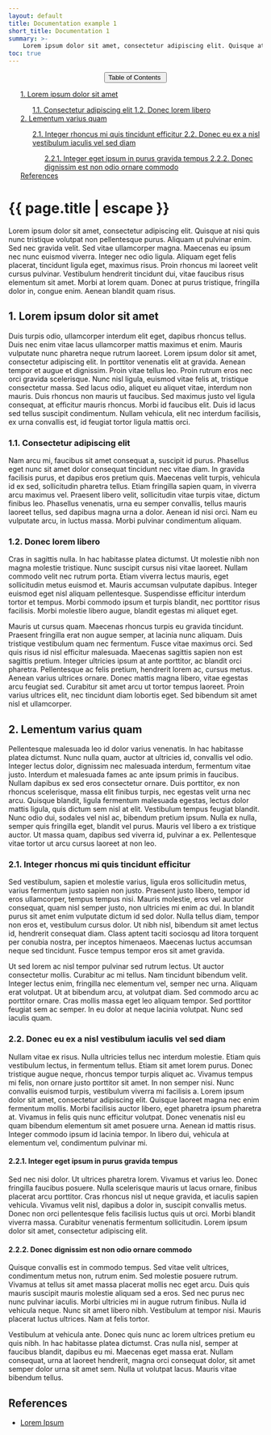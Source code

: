 ```yaml
---
layout: default
title: Documentation example 1
short_title: Documentation 1
summary: >-
    Lorem ipsum dolor sit amet, consectetur adipiscing elit. Quisque at nisi quis nunc tristique volutpat non pellentesque purus. Aliquam ut pulvinar enim. Sed nec gravida velit. Sed vitae ullamcorper magna. Maecenas eu ipsum nec nunc euismod viverra. Integer nec odio ligula. Aliquam eget felis placerat, tincidunt ligula eget, maximus risus.
toc: true
---
```


<!-- This button is for the table of contents -->
<div class="navbar-expand-lg mb-2" style="text-align:center;">
<button class="navbar-toggler" type="button" data-toggle="collapse" data-target="#tocToggler" aria-controls="tocToggler" aria-expanded="false" aria-label="Toggle navigation">
    Table of Contents <i class="fas fa-list-ul" style="margin-left: 4px;"></i>
</button>
</div>
<div id="tocToggler" class="collapse navbar-collapse align-center">
    <ul id="tocContent" class="nav flex-column ml-0">
        <a class="nav-item" href="#1-lorem-ipsum-dolor-sit-amet">
            1. Lorem ipsum dolor sit amet
        </a>
        <ul class="nav flex-column">
            <a class="nav-item" href="#11-consectetur-adipiscing-elit">
                1.1. Consectetur adipiscing elit
            </a>
            <a class="nav-item" href="#12-donec-lorem-libero">
                1.2. Donec lorem libero
            </a>
        </ul>
        <a class="nav-item" href="#2-lementum-varius-quam">
            2. Lementum varius quam
        </a>
        <ul class="nav flex-column">
            <a class="nav-item" href="#21-integer-rhoncus-mi-quis-tincidunt-efficitur">
                2.1. Integer rhoncus mi quis tincidunt efficitur
            </a>
            <a class="nav-item" href="#22-donec-eu-ex-a-nisl-vestibulum-iaculis-vel-sed-diam">
                2.2. Donec eu ex a nisl vestibulum iaculis vel sed diam
            </a>
            <ul class="nav flex-column">
                <a class="nav-item" href="#221-integer-eget-ipsum-in-purus-gravida-tempus">
                    2.2.1. Integer eget ipsum in purus gravida tempus
                </a>
                <a class="nav-item" href="#222-donec-dignissim-est-non-odio-ornare-commodo">
                    2.2.2. Donec dignissim est non odio ornare commodo
                </a>
            </ul>
        </ul>
        <a class="nav-item" href="#references">
            References
        </a>
    </ul>
</div>

# {{ page.title | escape }}

Lorem ipsum dolor sit amet, consectetur adipiscing elit. Quisque at nisi quis nunc tristique volutpat non pellentesque purus. Aliquam ut pulvinar enim. Sed nec gravida velit. Sed vitae ullamcorper magna. Maecenas eu ipsum nec nunc euismod viverra. Integer nec odio ligula. Aliquam eget felis placerat, tincidunt ligula eget, maximus risus. Proin rhoncus mi laoreet velit cursus pulvinar. Vestibulum hendrerit tincidunt dui, vitae faucibus risus elementum sit amet. Morbi at lorem quam. Donec at purus tristique, fringilla dolor in, congue enim. Aenean blandit quam risus.

## 1. Lorem ipsum dolor sit amet

Duis turpis odio, ullamcorper interdum elit eget, dapibus rhoncus tellus. Duis nec enim vitae lacus ullamcorper mattis maximus et enim. Mauris vulputate nunc pharetra neque rutrum laoreet. Lorem ipsum dolor sit amet, consectetur adipiscing elit. In porttitor venenatis elit at gravida. Aenean tempor et augue et dignissim. Proin vitae tellus leo. Proin rutrum eros nec orci gravida scelerisque. Nunc nisl ligula, euismod vitae felis at, tristique consectetur massa. Sed lacus odio, aliquet eu aliquet vitae, interdum non mauris. Duis rhoncus non mauris ut faucibus. Sed maximus justo vel ligula consequat, at efficitur mauris rhoncus. Morbi id faucibus elit. Duis id lacus sed tellus suscipit condimentum. Nullam vehicula, elit nec interdum facilisis, ex urna convallis est, id feugiat tortor ligula mattis orci.

### 1.1. Consectetur adipiscing elit

Nam arcu mi, faucibus sit amet consequat a, suscipit id purus. Phasellus eget nunc sit amet dolor consequat tincidunt nec vitae diam. In gravida facilisis purus, et dapibus eros pretium quis. Maecenas velit turpis, vehicula id ex sed, sollicitudin pharetra tellus. Etiam fringilla sapien quam, in viverra arcu maximus vel. Praesent libero velit, sollicitudin vitae turpis vitae, dictum finibus leo. Phasellus venenatis, urna eu semper convallis, tellus mauris laoreet tellus, sed dapibus magna urna a dolor. Aenean id nisi orci. Nam eu vulputate arcu, in luctus massa. Morbi pulvinar condimentum aliquam.

### 1.2. Donec lorem libero

Cras in sagittis nulla. In hac habitasse platea dictumst. Ut molestie nibh non magna molestie tristique. Nunc suscipit cursus nisi vitae laoreet. Nullam commodo velit nec rutrum porta. Etiam viverra lectus mauris, eget sollicitudin metus euismod et. Mauris accumsan vulputate dapibus. Integer euismod eget nisl aliquam pellentesque. Suspendisse efficitur interdum tortor et tempus. Morbi commodo ipsum et turpis blandit, nec porttitor risus facilisis. Morbi molestie libero augue, blandit egestas mi aliquet eget.

Mauris ut cursus quam. Maecenas rhoncus turpis eu gravida tincidunt. Praesent fringilla erat non augue semper, at lacinia nunc aliquam. Duis tristique vestibulum quam nec fermentum. Fusce vitae maximus orci. Sed quis risus id nisl efficitur malesuada. Maecenas sagittis sapien non est sagittis pretium. Integer ultricies ipsum at ante porttitor, ac blandit orci pharetra. Pellentesque ac felis pretium, hendrerit lorem ac, cursus metus. Aenean varius ultrices ornare. Donec mattis magna libero, vitae egestas arcu feugiat sed. Curabitur sit amet arcu ut tortor tempus laoreet. Proin varius ultrices elit, nec tincidunt diam lobortis eget. Sed bibendum sit amet nisl et ullamcorper.

## 2. Lementum varius quam

Pellentesque malesuada leo id dolor varius venenatis. In hac habitasse platea dictumst. Nunc nulla quam, auctor at ultricies id, convallis vel odio. Integer lectus dolor, dignissim nec malesuada interdum, fermentum vitae justo. Interdum et malesuada fames ac ante ipsum primis in faucibus. Nullam dapibus ex sed eros consectetur ornare. Duis porttitor, ex non rhoncus scelerisque, massa elit finibus turpis, nec egestas velit urna nec arcu. Quisque blandit, ligula fermentum malesuada egestas, lectus dolor mattis ligula, quis dictum sem nisl at elit. Vestibulum tempus feugiat blandit. Nunc odio dui, sodales vel nisl ac, bibendum pretium ipsum. Nulla ex nulla, semper quis fringilla eget, blandit vel purus. Mauris vel libero a ex tristique auctor. Ut massa quam, dapibus sed viverra id, pulvinar a ex. Pellentesque vitae tortor ut arcu cursus laoreet at non leo.

### 2.1. Integer rhoncus mi quis tincidunt efficitur

Sed vestibulum, sapien et molestie varius, ligula eros sollicitudin metus, varius fermentum justo sapien non justo. Praesent justo libero, tempor id eros ullamcorper, tempus tempus nisi. Mauris molestie, eros vel auctor consequat, quam nisl semper justo, non ultricies mi enim ac dui. In blandit purus sit amet enim vulputate dictum id sed dolor. Nulla tellus diam, tempor non eros et, vestibulum cursus dolor. Ut nibh nisl, bibendum sit amet lectus id, hendrerit consequat diam. Class aptent taciti sociosqu ad litora torquent per conubia nostra, per inceptos himenaeos. Maecenas luctus accumsan neque sed tincidunt. Fusce tempus tempor eros sit amet gravida.

Ut sed lorem ac nisl tempor pulvinar sed rutrum lectus. Ut auctor consectetur mollis. Curabitur ac mi tellus. Nam tincidunt bibendum velit. Integer lectus enim, fringilla nec elementum vel, semper nec urna. Aliquam erat volutpat. Ut at bibendum arcu, at volutpat diam. Sed commodo arcu ac porttitor ornare. Cras mollis massa eget leo aliquam tempor. Sed porttitor feugiat sem ac semper. In eu dolor at neque lacinia volutpat. Nunc sed iaculis quam.

### 2.2. Donec eu ex a nisl vestibulum iaculis vel sed diam

Nullam vitae ex risus. Nulla ultricies tellus nec interdum molestie. Etiam quis vestibulum lectus, in fermentum tellus. Etiam sit amet lorem purus. Donec tristique augue neque, rhoncus tempor turpis aliquet ac. Vivamus tempus mi felis, non ornare justo porttitor sit amet. In non semper nisi. Nunc convallis euismod turpis, vestibulum viverra mi facilisis a. Lorem ipsum dolor sit amet, consectetur adipiscing elit. Quisque laoreet magna nec enim fermentum mollis. Morbi facilisis auctor libero, eget pharetra ipsum pharetra at. Vivamus in felis quis nunc efficitur volutpat. Donec venenatis nisl eu quam bibendum elementum sit amet posuere urna. Aenean id mattis risus. Integer commodo ipsum id lacinia tempor. In libero dui, vehicula at elementum vel, condimentum pulvinar mi.

#### 2.2.1. Integer eget ipsum in purus gravida tempus

Sed nec nisi dolor. Ut ultrices pharetra lorem. Vivamus et varius leo. Donec fringilla faucibus posuere. Nulla scelerisque mauris ut lacus ornare, finibus placerat arcu porttitor. Cras rhoncus nisl ut neque gravida, et iaculis sapien vehicula. Vivamus velit nisl, dapibus a dolor in, suscipit convallis metus. Donec non orci pellentesque felis facilisis luctus quis ut orci. Morbi blandit viverra massa. Curabitur venenatis fermentum sollicitudin. Lorem ipsum dolor sit amet, consectetur adipiscing elit.

#### 2.2.2. Donec dignissim est non odio ornare commodo

Quisque convallis est in commodo tempus. Sed vitae velit ultrices, condimentum metus non, rutrum enim. Sed molestie posuere rutrum. Vivamus at tellus sit amet massa placerat mollis nec eget arcu. Duis quis mauris suscipit mauris molestie aliquam sed a eros. Sed nec purus nec nunc pulvinar iaculis. Morbi ultricies mi in augue rutrum finibus. Nulla id vehicula neque. Nunc sit amet libero nibh. Vestibulum at tempor nisi. Mauris placerat luctus ultrices. Nam at felis tortor.

Vestibulum at vehicula ante. Donec quis nunc ac lorem ultrices pretium eu quis nibh. In hac habitasse platea dictumst. Cras nulla nisl, semper at faucibus blandit, dapibus eu mi. Maecenas eget massa erat. Nullam consequat, urna at laoreet hendrerit, magna orci consequat dolor, sit amet semper dolor urna sit amet sem. Nulla ut volutpat lacus. Mauris vitae bibendum tellus.

## References

* [Lorem Ipsum](https://www.lipsum.com/)
